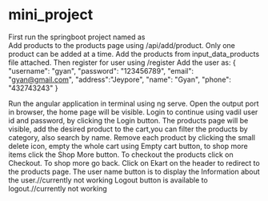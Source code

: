 # mini_project
First run the springboot project named as    
Add products to the products page using /api/add/product.
Only one product can be added at a time.
Add the products from input_data_products file attached.
Then register for user using /register 
Add the user as:
    {
    "username": "gyan",
    "password": "123456789",
    "email": "gyan@gmail.com",
    "address":"Jeypore",
    "name": "Gyan",
    "phone": "432743243"
    }

Run the angular application in terminal using ng serve.
Open the output port in browser, the home page will be visible.
Login to continue using vadil user id and password, by clicking the Login button.
The products page will be visible, add the desired product to the cart,you can filter the products by category, also search by name.
Remove each product by clicking the small delete icon, empty the whole cart using Empty cart button, to shop more items click the Shop More button.
To checkout the products click on Checkout. To shop more go back.
Click on Ekart on the header to redirect to the products page.
The user name button is to display the Information about the user.//currently not working
Logout button is available to logout.//currently not working
